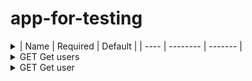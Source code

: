 # app-for-testing

<details>
<summary> 
  | Name | Required | Default |
| ---- | -------- | ------- |
</summary>

 * ✅ Status code should be 404 


 * ❌ Test should fail 

</details>

<details>
<summary> GET Get users 
</summary>

 * ✅ Reponse should contains non empty array of users 

</details>

<details>
<summary> GET Get user 
</summary>

 * ✅ Reponse should contains user with id=2 

</details>


